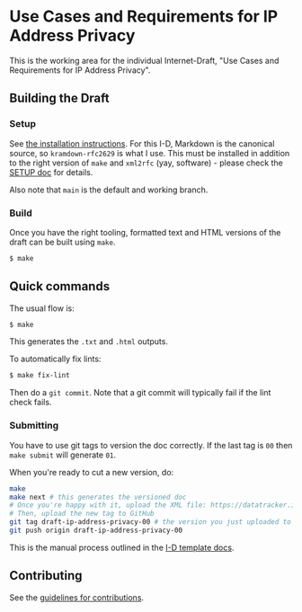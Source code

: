 # Use Cases and Requirements for IP Address Privacy

This is the working area for the individual Internet-Draft, "Use Cases and Requirements for IP Address Privacy".

## Building the Draft

### Setup
See
[the installation instructions](https://github.com/martinthomson/i-d-template/blob/master/doc/SETUP.md). For this I-D, Markdown is the canonical source, so `kramdown-rfc2629` is what I use. This must be installed in addition to the right version of `make` and `xml2rfc` (yay, software) - please check the [SETUP doc](https://github.com/martinthomson/i-d-template/blob/master/doc/SETUP.md) for details. 

Also note that `main` is the default and working branch.

### Build

Once you have the right tooling, formatted text and HTML versions of the draft can be built using `make`.

```sh
$ make
```

## Quick commands

The usual flow is:

```sh
$ make
```

This generates the `.txt` and `.html` outputs. 

To automatically fix lints:
```sh
$ make fix-lint
```

Then do a `git commit`. Note that a git commit will typically fail if the lint check fails.

### Submitting
You have to use git tags to version the doc correctly. If the last tag is `00` then `make submit` will generate `01`. 

When you're ready to cut a new version, do:
```sh
make 
make next # this generates the versioned doc
# Once you're happy with it, upload the XML file: https://datatracker.ietf.org/submit/
# Then, upload the new tag to GitHub
git tag draft-ip-address-privacy-00 # the version you just uploaded to datatracker
git push origin draft-ip-address-privacy-00
```

This is the manual process outlined in the [I-D template docs](https://github.com/martinthomson/i-d-template/blob/main/doc/SUBMITTING.md#manual-process). 


## Contributing

See the
[guidelines for contributions](https://github.com/ShivanKaul/draft-ip-address-privacy/blob/main/CONTRIBUTING.md).
